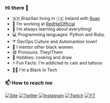 ### Hi there 👋

- 🇧🇷 Brazilian living in 🇮🇪 Ireland with [Ruan](https://github.com/ruanLN)
- 🔭 I’m working at [RedHatOfficial](https://github.com/RedHatOfficial)
- 🌱 I’m always learning about everything!
- 💻 Programming languages: Python and Ruby.
- ➰ DevOps Culture and Automantion lover!
- 👯 I mentor other black women
- 😄 Pronouns: They/Them
- 🍲 Hobbies: cooking and draw
- ⚡ Fun Facts: I'm addicted to cats and tattoos
- ✊🏿 I'm a Black in Tech

### 📫 How to reach me

<a href="https://www.shebangbash.dev"><img src="https://img.shields.io/website?color=green&label=Site&style=plastic&url=https%3A%2F%2Fshebangbash.dev%2F" alt="Site"></a>
<a href="https://www.twiter.com/shebangbash"><img src="https://img.shields.io/twitter/follow/shebangbash?style=plastic" alt="Twitter"></a>
<a href="https://www.instagram.com/shebangbash"><img src="https://img.shields.io/badge/Instagram-Follow-pink?style=plastic" alt="Instagram"></a>
<a href="https://www.twitch.tb/shebangbashb"><img src="https://img.shields.io/twitch/status/shebangbash?style=plastic" alt="Twitch"></a>
<a href="https://www.youtube.com/c/shebangbash"><img src="https://img.shields.io/youtube/views/shebangbash?style=plastic" alt="YT"></a>

